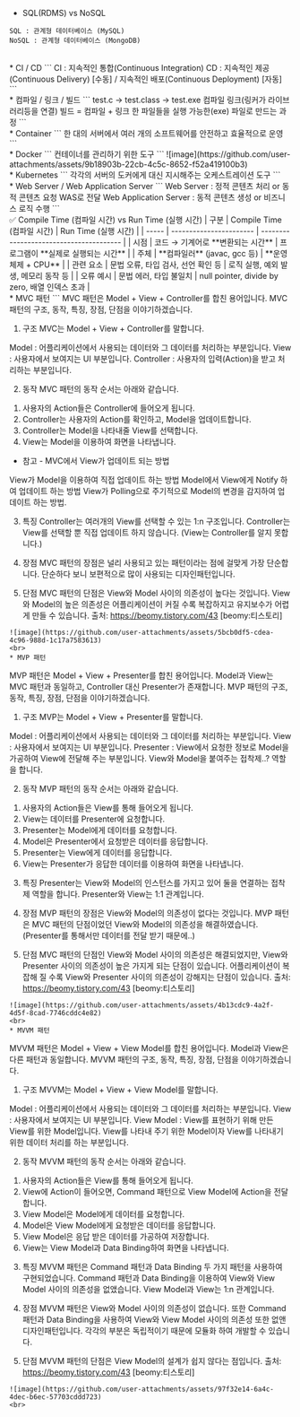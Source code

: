 * SQL(RDMS) vs NoSQL
```
SQL : 관계형 데이터베이스 (MySQL)
NoSQL : 관계형 데이터베이스 (MongoDB)
```
<br>
* CI / CD
```
CI : 지속적인 통합(Continuous Integration)
CD : 지속적인 제공(Continuous Delivery) [수동] / 지속적인 배포(Continuous Deployment) [자동] 
```
<br>
* 컴파일 / 링크 / 빌드
```
test.c -> test.class -> test.exe
      컴파일       링크(링커가 라이브러리등을 연결)
빌드 = 컴파일 + 링크 한 파일들을 실행 가능한(exe) 파일로 만드는 과정
```
<br>
* Container
```
한 대의 서버에서 여러 개의 소프트웨어를 안전하고 효율적으로 운영
```
<br>
* Docker
```
컨테이너를 관리하기 위한 도구
```
![image](https://github.com/user-attachments/assets/9b18903b-22cb-4c5c-8652-f52a419100b3)
<br>
* Kubernetes
```
각각의 서버의 도커에게 대신 지시해주는 오케스트레이션 도구
```
<br>
* Web Server / Web Application Server
```
Web Server : 정적 콘텐츠 처리 or 동적 콘텐츠 요청 WAS로 전달
Web Application Server : 동적 콘텐츠 생성 or 비즈니스 로직 수행
```
<br>
✅ Compile Time (컴파일 시간) vs Run Time (실행 시간)
| 구분    | Compile Time (컴파일 시간)   | Run Time (실행 시간)                        |
| ----- | ----------------------- | --------------------------------------- |
| 시점    | 코드 → 기계어로 **변환되는 시간**   | 프로그램이 **실제로 실행되는 시간**                   |
| 주체    | **컴파일러** (javac, gcc 등) | **운영체제 + CPU**                          |
| 관련 요소 | 문법 오류, 타입 검사, 선언 확인 등   | 로직 실행, 예외 발생, 메모리 동작 등                  |
| 오류 예시 | 문법 에러, 타입 불일치           | null pointer, divide by zero, 배열 인덱스 초과 |
<br>
* MVC 패턴
```
MVC 패턴은 Model + View + Controller를 합친 용어입니다. MVC 패턴의 구조, 동작, 특징, 장점, 단점을 이야기하겠습니다.

1) 구조
MVC는 Model + View + Controller를 말합니다.

Model : 어플리케이션에서 사용되는 데이터와 그 데이터를 처리하는 부분입니다.
View : 사용자에서 보여지는 UI 부분입니다.
Controller : 사용자의 입력(Action)을 받고 처리하는 부분입니다.

2) 동작
MVC 패턴의 동작 순서는 아래와 같습니다.

1. 사용자의 Action들은 Controller에 들어오게 됩니다.
2. Controller는 사용자의 Action를 확인하고, Model을 업데이트합니다.
3. Controller는 Model을 나타내줄 View를 선택합니다.
4. View는 Model을 이용하여 화면을 나타냅니다.

* 참고 - MVC에서 View가 업데이트 되는 방법

View가 Model을 이용하여 직접 업데이트 하는 방법
Model에서 View에게 Notify 하여 업데이트 하는 방법
View가 Polling으로  주기적으로 Model의 변경을 감지하여 업데이트 하는 방법.

3) 특징
Controller는 여러개의 View를 선택할 수 있는 1:n 구조입니다.
Controller는 View를 선택할 뿐 직접 업데이트 하지 않습니다. (View는 Controller를 알지 못합니다.)

4) 장점
MVC 패턴의 장점은 널리 사용되고 있는 패턴이라는 점에 걸맞게 가장 단순합니다. 단순하다 보니 보편적으로 많이 사용되는 디자인패턴입니다.

5) 단점
MVC 패턴의 단점은 View와 Model 사이의 의존성이 높다는 것입니다. View와 Model의 높은 의존성은 어플리케이션이 커질 수록 복잡하지고 유지보수가 어렵게 만들 수 있습니다.
출처: https://beomy.tistory.com/43 [beomy:티스토리]
```
![image](https://github.com/user-attachments/assets/5bcb0df5-cdea-4c96-988d-1c17a7583613)
<br>
* MVP 패턴
```
MVP 패턴은 Model + View + Presenter를 합친 용어입니다. Model과 View는 MVC 패턴과 동일하고, Controller 대신 Presenter가 존재합니다. MVP 패턴의 구조, 동작, 특징, 장점, 단점을 이야기하겠습니다.

1) 구조
MVP는 Model + View + Presenter를 말합니다.

Model : 어플리케이션에서 사용되는 데이터와 그 데이터를 처리하는 부분입니다.
View : 사용자에서 보여지는 UI 부분입니다.
Presenter : View에서 요청한 정보로 Model을 가공하여 View에 전달해 주는 부분입니다. View와 Model을 붙여주는 접착제..? 역할을 합니다.

2) 동작
MVP 패턴의 동작 순서는 아래와 같습니다.

1. 사용자의 Action들은 View를 통해 들어오게 됩니다.
2. View는 데이터를 Presenter에 요청합니다.
3. Presenter는 Model에게 데이터를 요청합니다.
4. Model은 Presenter에서 요청받은 데이터를 응답합니다.
5. Presenter는 View에게 데이터를 응답합니다.
6. View는 Presenter가 응답한 데이터를 이용하여 화면을 나타냅니다.

3) 특징
Presenter는 View와 Model의 인스턴스를 가지고 있어 둘을 연결하는 접착제 역할을 합니다.
Presenter와 View는 1:1 관계입니다.

4) 장점
MVP 패턴의 장점은 View와 Model의 의존성이 없다는 것입니다. MVP 패턴은 MVC 패턴의 단점이었던 View와 Model의 의존성을 해결하였습니다. (Presenter를 통해서만 데이터를 전달 받기 때문에..)

5) 단점
MVC 패턴의 단점인 View와 Model 사이의 의존성은 해결되었지만, View와 Presenter 사이의 의존성이 높은 가지게 되는 단점이 있습니다. 어플리케이션이 복잡해 질 수록 View와 Presenter 사이의 의존성이 강해지는 단점이 있습니다.
출처: https://beomy.tistory.com/43 [beomy:티스토리]
```
![image](https://github.com/user-attachments/assets/4b13cdc9-4a2f-4d5f-8cad-7746cddc4e82)
<br>
* MVVM 패턴
```
MVVM 패턴은 Model + View + View Model를 합친 용어입니다. Model과 View은 다른 패턴과 동일합니다. MVVM 패턴의 구조, 동작, 특징, 장점, 단점을 이야기하겠습니다.

1) 구조
MVVM는 Model + View + View Model를 말합니다.

Model : 어플리케이션에서 사용되는 데이터와 그 데이터를 처리하는 부분입니다.
View : 사용자에서 보여지는 UI 부분입니다.
View Model : View를 표현하기 위해 만든 View를 위한 Model입니다. View를 나타내 주기 위한 Model이자 View를 나타내기 위한 데이터 처리를 하는 부분입니다.

2) 동작
MVVM 패턴의 동작 순서는 아래와 같습니다.

1. 사용자의 Action들은 View를 통해 들어오게 됩니다.
2. View에 Action이 들어오면, Command 패턴으로 View Model에 Action을 전달합니다.
3. View Model은 Model에게 데이터를 요청합니다.
4. Model은 View Model에게 요청받은 데이터를 응답합니다.
5. View Model은 응답 받은 데이터를 가공하여 저장합니다.
6. View는 View Model과 Data Binding하여 화면을 나타냅니다.

3) 특징
MVVM 패턴은 Command 패턴과 Data Binding 두 가지 패턴을 사용하여 구현되었습니다. 
Command 패턴과 Data Binding을 이용하여 View와 View Model 사이의 의존성을 없앴습니다.
View Model과 View는 1:n 관계입니다.

4) 장점
MVVM 패턴은 View와 Model 사이의 의존성이 없습니다. 또한 Command 패턴과 Data Binding을 사용하여 View와 View Model 사이의 의존성 또한 없앤 디자인패턴입니다. 각각의 부분은 독립적이기 때문에 모듈화 하여 개발할 수 있습니다.

5) 단점
MVVM 패턴의 단점은 View Model의 설계가 쉽지 않다는 점입니다.
출처: https://beomy.tistory.com/43 [beomy:티스토리]
```
![image](https://github.com/user-attachments/assets/97f32e14-6a4c-4dec-b6ec-57703cddd723)
<br>

